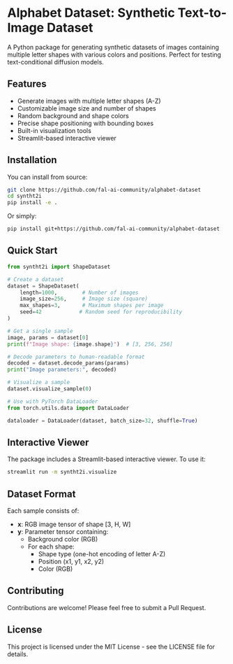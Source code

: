 # Alphabet Dataset: Synthetic Text-to-Image Dataset

A Python package for generating synthetic datasets of images containing multiple letter shapes with various colors and positions. Perfect for testing text-conditional diffusion models.

## Features

- Generate images with multiple letter shapes (A-Z)
- Customizable image size and number of shapes
- Random background and shape colors
- Precise shape positioning with bounding boxes
- Built-in visualization tools
- Streamlit-based interactive viewer

## Installation

You can install from source:

```bash
git clone https://github.com/fal-ai-community/alphabet-dataset
cd syntht2i
pip install -e .
```

Or simply:

```bash
pip install git+https://github.com/fal-ai-community/alphabet-dataset
```

## Quick Start

```python
from syntht2i import ShapeDataset

# Create a dataset
dataset = ShapeDataset(
    length=1000,        # Number of images
    image_size=256,     # Image size (square)
    max_shapes=3,       # Maximum shapes per image
    seed=42            # Random seed for reproducibility
)

# Get a single sample
image, params = dataset[0]
print(f"Image shape: {image.shape}")  # [3, 256, 256]

# Decode parameters to human-readable format
decoded = dataset.decode_params(params)
print("Image parameters:", decoded)

# Visualize a sample
dataset.visualize_sample(0)

# Use with PyTorch DataLoader
from torch.utils.data import DataLoader

dataloader = DataLoader(dataset, batch_size=32, shuffle=True)
```

## Interactive Viewer

The package includes a Streamlit-based interactive viewer. To use it:

```bash
streamlit run -m syntht2i.visualize
```

## Dataset Format

Each sample consists of:

- **x**: RGB image tensor of shape [3, H, W]
- **y**: Parameter tensor containing:
  - Background color (RGB)
  - For each shape:
    - Shape type (one-hot encoding of letter A-Z)
    - Position (x1, y1, x2, y2)
    - Color (RGB)

## Contributing

Contributions are welcome! Please feel free to submit a Pull Request.

## License

This project is licensed under the MIT License - see the LICENSE file for details.
